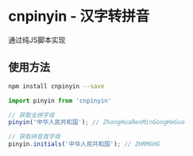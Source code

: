 # cnpinyin - 汉字转拼音

通过纯JS脚本实现

## 使用方法

```bash
npm install cnpinyin --save
```

```js
import pinyin from 'cnpinyin'

// 获取全拼字母
pinyin('中华人民共和国'); // ZhongHuaRenMinGongHeGuo

// 获取拼音首字母
pinyin.initials('中华人民共和国'); // ZHRMGHG

```
